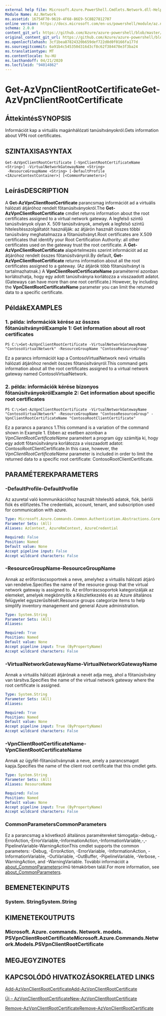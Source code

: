 ```yaml
---
external help file: Microsoft.Azure.PowerShell.Cmdlets.Network.dll-Help.xml
Module Name: Az.Network
ms.assetid: 16754F70-9619-4F68-86E9-5C8B27812707
online version: https://docs.microsoft.com/en-us/powershell/module/az.network/get-azvpnclientrootcertificate
schema: 2.0.0
content_git_url: https://github.com/Azure/azure-powershell/blob/master/src/Network/Network/help/Get-AzVpnClientRootCertificate.md
original_content_git_url: https://github.com/Azure/azure-powershell/blob/master/src/Network/Network/help/Get-AzVpnClientRootCertificate.md
ms.openlocfilehash: 3cf1bea87824320b659def722d0d0f0166fa177d
ms.sourcegitcommit: 6a91b4c545350d316d3cf8c62f384478e3f3ba24
ms.translationtype: MT
ms.contentlocale: hu-HU
ms.lasthandoff: 04/21/2020
ms.locfileid: "94014862"
---
```

# <span data-ttu-id="cc536-101">Get-AzVpnClientRootCertificate</span><span class="sxs-lookup"><span data-stu-id="cc536-101">Get-AzVpnClientRootCertificate</span></span>

## <span data-ttu-id="cc536-102">Áttekintés</span><span class="sxs-lookup"><span data-stu-id="cc536-102">SYNOPSIS</span></span>
<span data-ttu-id="cc536-103">Információt kap a virtuális magánhálózati tanúsítványokról.</span><span class="sxs-lookup"><span data-stu-id="cc536-103">Gets information about VPN root certificates.</span></span>

## <span data-ttu-id="cc536-104">SZINTAXISA</span><span class="sxs-lookup"><span data-stu-id="cc536-104">SYNTAX</span></span>

```
Get-AzVpnClientRootCertificate [-VpnClientRootCertificateName <String>] -VirtualNetworkGatewayName <String>
 -ResourceGroupName <String> [-DefaultProfile <IAzureContextContainer>] [<CommonParameters>]
```

## <span data-ttu-id="cc536-105">Leírás</span><span class="sxs-lookup"><span data-stu-id="cc536-105">DESCRIPTION</span></span>
<span data-ttu-id="cc536-106">A **Get-AzVpnClientRootCertificate** parancsmag információt ad a virtuális hálózati átjáróhoz rendelt főtanúsítványokról.</span><span class="sxs-lookup"><span data-stu-id="cc536-106">The **Get-AzVpnClientRootCertificate** cmdlet returns information about the root certificates assigned to a virtual network gateway.</span></span>
<span data-ttu-id="cc536-107">A legfelső szintű tanúsítványok olyan X. 509 tanúsítványok, amelyek a legfelső szintű hitelesítésszolgáltatót használják: az átjárón használt összes többi tanúsítvány meghatalmazza a főtanúsítványt.</span><span class="sxs-lookup"><span data-stu-id="cc536-107">Root certificates are X.509 certificates that identify your Root Certification Authority: all other certificates used on the gateway trust the root certificate.</span></span>
<span data-ttu-id="cc536-108">A **Get-AzVpnClientRootCertificate** alapértelmezés szerint információt ad az átjáróhoz rendelt összes főtanúsítványról.</span><span class="sxs-lookup"><span data-stu-id="cc536-108">By default, **Get-AzVpnClientRootCertificate** returns information about all the root certificates assigned to a gateway.</span></span>
<span data-ttu-id="cc536-109">(Az átjárók több főtanúsítványt is tartalmazhatnak.) A **VpnClientRootCertificateName** paraméterrel azonban korlátozhatja, hogy egy adott tanúsítványra korlátozza a visszaadott adatot.</span><span class="sxs-lookup"><span data-stu-id="cc536-109">(Gateways can have more than one root certificate.) However, by including the **VpnClientRootCertificateName** parameter you can limit the returned data to a specific certificate.</span></span>

## <span data-ttu-id="cc536-110">Példák</span><span class="sxs-lookup"><span data-stu-id="cc536-110">EXAMPLES</span></span>

### <span data-ttu-id="cc536-111">1. példa: információk kérése az összes főtanúsítványról</span><span class="sxs-lookup"><span data-stu-id="cc536-111">Example 1: Get information about all root certificates</span></span>
```
PS C:\>Get-AzVpnClientRootCertificate -VirtualNetworkGatewayName "ContosoVirtualNetwork" -ResourceGroupName "ContosoResourceGroup"
```

<span data-ttu-id="cc536-112">Ez a parancs információt kap a ContosoVirtualNetwork nevű virtuális hálózati átjáróhoz rendelt összes főtanúsítványról.</span><span class="sxs-lookup"><span data-stu-id="cc536-112">This command gets information about all the root certificates assigned to a virtual network gateway named ContosoVirtualNetwork.</span></span>

### <span data-ttu-id="cc536-113">2. példa: információk kérése bizonyos főtanúsítványokról</span><span class="sxs-lookup"><span data-stu-id="cc536-113">Example 2: Get information about specific root certificates</span></span>
```
PS C:\>Get-AzVpnClientRootCertificate -VirtualNetworkGatewayName "ContosoVirtualNetwork" -ResourceGroupName "ContosoResourceGroup" -VpnClientRootCertificateName "ContosoRootClientCertificate"
```

<span data-ttu-id="cc536-114">Ez a parancs a parancs 1.</span><span class="sxs-lookup"><span data-stu-id="cc536-114">This command is a variation of the command shown in Example 1.</span></span>
<span data-ttu-id="cc536-115">Ebben az esetben azonban a *VpnClientRootCertificateName* paramétert a program úgy számítja ki, hogy egy adott főtanúsítványra korlátozza a visszaadott adatot: ContosoRootClientCertificate.</span><span class="sxs-lookup"><span data-stu-id="cc536-115">In this case, however, the *VpnClientRootCertificateName* parameter is included in order to limit the returned data to a specific root certificate: ContosoRootClientCertificate.</span></span>

## <span data-ttu-id="cc536-116">PARAMÉTEREK</span><span class="sxs-lookup"><span data-stu-id="cc536-116">PARAMETERS</span></span>

### <span data-ttu-id="cc536-117">-DefaultProfile</span><span class="sxs-lookup"><span data-stu-id="cc536-117">-DefaultProfile</span></span>
<span data-ttu-id="cc536-118">Az azuretal való kommunikációhoz használt hitelesítő adatok, fiók, bérlői fiók és előfizetés.</span><span class="sxs-lookup"><span data-stu-id="cc536-118">The credentials, account, tenant, and subscription used for communication with azure.</span></span>

```yaml
Type: Microsoft.Azure.Commands.Common.Authentication.Abstractions.Core.IAzureContextContainer
Parameter Sets: (All)
Aliases: AzContext, AzureRmContext, AzureCredential

Required: False
Position: Named
Default value: None
Accept pipeline input: False
Accept wildcard characters: False
```

### <span data-ttu-id="cc536-119">-ResourceGroupName</span><span class="sxs-lookup"><span data-stu-id="cc536-119">-ResourceGroupName</span></span>
<span data-ttu-id="cc536-120">Annak az erőforráscsoportnek a neve, amelyhez a virtuális hálózati átjáró van rendelve.</span><span class="sxs-lookup"><span data-stu-id="cc536-120">Specifies the name of the resource group that the virtual network gateway is assigned to.</span></span>
<span data-ttu-id="cc536-121">Az erőforráscsoportok kategorizálják az elemeket, amelyek megkönnyítik a Készletkezelés és az Azure általános felügyelet egyszerűsítését.</span><span class="sxs-lookup"><span data-stu-id="cc536-121">Resource groups categorize items to help simplify inventory management and general Azure administration.</span></span>

```yaml
Type: System.String
Parameter Sets: (All)
Aliases:

Required: True
Position: Named
Default value: None
Accept pipeline input: True (ByPropertyName)
Accept wildcard characters: False
```

### <span data-ttu-id="cc536-122">-VirtualNetworkGatewayName</span><span class="sxs-lookup"><span data-stu-id="cc536-122">-VirtualNetworkGatewayName</span></span>
<span data-ttu-id="cc536-123">Annak a virtuális hálózati átjárónak a nevét adja meg, ahol a főtanúsítvány van társítva.</span><span class="sxs-lookup"><span data-stu-id="cc536-123">Specifies the name of the virtual network gateway where the root certificate is assigned.</span></span>

```yaml
Type: System.String
Parameter Sets: (All)
Aliases:

Required: True
Position: Named
Default value: None
Accept pipeline input: True (ByPropertyName)
Accept wildcard characters: False
```

### <span data-ttu-id="cc536-124">-VpnClientRootCertificateName</span><span class="sxs-lookup"><span data-stu-id="cc536-124">-VpnClientRootCertificateName</span></span>
<span data-ttu-id="cc536-125">Annak az ügyfél-főtanúsítványnak a neve, amely a parancsmagot kapja.</span><span class="sxs-lookup"><span data-stu-id="cc536-125">Specifies the name of the client root certificate that this cmdlet gets.</span></span>

```yaml
Type: System.String
Parameter Sets: (All)
Aliases: ResourceName

Required: False
Position: Named
Default value: None
Accept pipeline input: True (ByPropertyName)
Accept wildcard characters: False
```

### <span data-ttu-id="cc536-126">CommonParameters</span><span class="sxs-lookup"><span data-stu-id="cc536-126">CommonParameters</span></span>
<span data-ttu-id="cc536-127">Ez a parancsmag a következő általános paramétereket támogatja:-debug,-ErrorAction,-ErrorVariable,-InformationAction,-InformationVariable,-,-PipelineVariable-WarningAction</span><span class="sxs-lookup"><span data-stu-id="cc536-127">This cmdlet supports the common parameters: -Debug, -ErrorAction, -ErrorVariable, -InformationAction, -InformationVariable, -OutVariable, -OutBuffer, -PipelineVariable, -Verbose, -WarningAction, and -WarningVariable.</span></span> <span data-ttu-id="cc536-128">További információt a [about_CommonParameters](http://go.microsoft.com/fwlink/?LinkID=113216)című témakörben talál.</span><span class="sxs-lookup"><span data-stu-id="cc536-128">For more information, see [about_CommonParameters](http://go.microsoft.com/fwlink/?LinkID=113216).</span></span>

## <span data-ttu-id="cc536-129">BEMENETEK</span><span class="sxs-lookup"><span data-stu-id="cc536-129">INPUTS</span></span>

### <span data-ttu-id="cc536-130">System. String</span><span class="sxs-lookup"><span data-stu-id="cc536-130">System.String</span></span>

## <span data-ttu-id="cc536-131">KIMENETEK</span><span class="sxs-lookup"><span data-stu-id="cc536-131">OUTPUTS</span></span>

### <span data-ttu-id="cc536-132">Microsoft. Azure. commands. Network. models. PSVpnClientRootCertificate</span><span class="sxs-lookup"><span data-stu-id="cc536-132">Microsoft.Azure.Commands.Network.Models.PSVpnClientRootCertificate</span></span>

## <span data-ttu-id="cc536-133">MEGJEGYZI</span><span class="sxs-lookup"><span data-stu-id="cc536-133">NOTES</span></span>

## <span data-ttu-id="cc536-134">KAPCSOLÓDÓ HIVATKOZÁSOK</span><span class="sxs-lookup"><span data-stu-id="cc536-134">RELATED LINKS</span></span>

[<span data-ttu-id="cc536-135">Add-AzVpnClientRootCertificate</span><span class="sxs-lookup"><span data-stu-id="cc536-135">Add-AzVpnClientRootCertificate</span></span>](./Add-AzVpnClientRootCertificate.md)

[<span data-ttu-id="cc536-136">Új – AzVpnClientRootCertificate</span><span class="sxs-lookup"><span data-stu-id="cc536-136">New-AzVpnClientRootCertificate</span></span>](./New-AzVpnClientRootCertificate.md)

[<span data-ttu-id="cc536-137">Remove-AzVpnClientRootCertificate</span><span class="sxs-lookup"><span data-stu-id="cc536-137">Remove-AzVpnClientRootCertificate</span></span>](./Remove-AzVpnClientRootCertificate.md)


